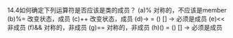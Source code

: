 14.4如何确定下列运算符是否应该是类的成员？
(a)%    对称的，不应该是member
(b)%=   改变状态，成员
(c)++   改变状态，成员
(d)->   = () [] -> 必须是成员
(e)<<   非成员
(f)&&   对称的，非成员
(g)==   对称的，非成员
(h)()   = () [] -> 必须是成员
